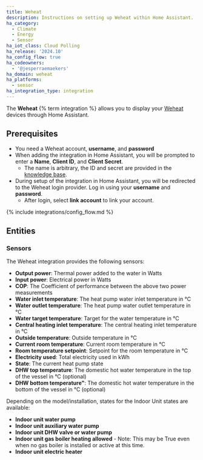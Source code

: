 ```yaml
---
title: Weheat
description: Instructions on setting up Weheat within Home Assistant.
ha_category:
  - Climate
  - Energy
  - Sensor
ha_iot_class: Cloud Polling
ha_release: '2024.10'
ha_config_flow: true
ha_codeowners:
  - '@jesperraemaekers'
ha_domain: weheat
ha_platforms:
  - sensor
ha_integration_type: integration
---
```


The **Weheat** {% term integration %} allows you to display your [Weheat](https://www.weheat.nl/) devices through Home Assistant.

## Prerequisites

- You need a Weheat account, **username**, and **password**
- When adding the integration in Home Assistant, you will be prompted to enter a **Name**, **Client ID**,  and **Client Secret**.
  - The name is arbitrary, the ID and secret are provided in the [knowledge base](https://support.weheat.nl/s/article/Is-er-een-offici%C3%ABle-Home-Assistant-integratie).
- During setup of the integration in Home Assistant, you will be redirected to the Weheat login provider. Log in using your **username** and **password**.
  - After login, select **link account** to link your account.

{% include integrations/config_flow.md %}

## Entities

### Sensors

The Weheat integration provides the following sensors:

- **Output power**: Thermal power added to the water in Watts
- **Input power**: Electrical power in Watts
- **COP**: The Coefficient of performance between the above two power measurements
- **Water inlet temperature**: The heat pump water inlet temperature in °C
- **Water outlet temperature**: The heat pump water outlet temperature in °C
- **Water target temperature**: Target for the water temperature in °C
- **Central heating inlet temperature**: The central heating inlet temperature in °C
- **Outside temperature**: Outside temperature in °C
- **Current room temperature**: Current room temperature in °C
- **Room temperature setpoint**: Setpoint for the room temperature in °C
- **Electricity used**: Total electricity used in kWh
- **State**: The current heat pump state
- **DHW top temperature**: The domestic hot water temperature in the top of the vessel in °C (optional)
- **DHW bottom temperature"**: The domestic hot water temperature in the bottom of the vessel in °C (optional)

Depending on the model/installation, states for the Indoor Unit states are available:

- **Indoor unit water pump**
- **Indoor unit auxiliary water pump**
- **Indoor unit DHW valve or water pump**
- **Indoor unit gas boiler heating allowed** - Note: This may be True even when no gas boiler is installed or active at this time.
- **Indoor unit electric heater**
